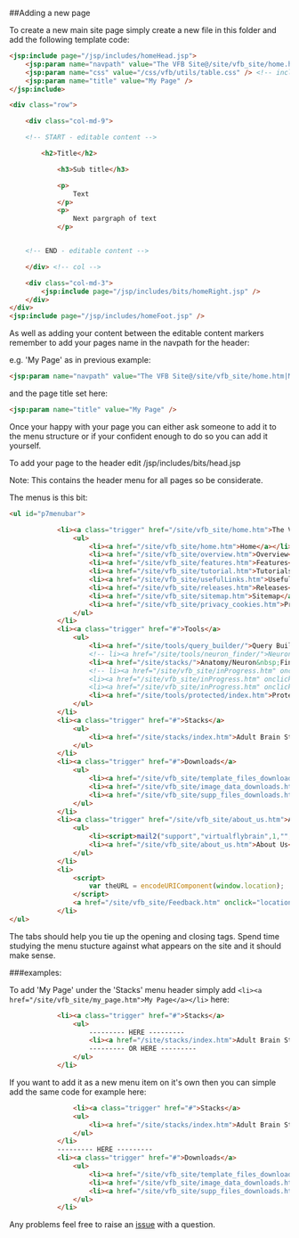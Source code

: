 ##Adding a new page

To create a new main site page simply create a new file in this folder and add the following template code:

```html
<jsp:include page="/jsp/includes/homeHead.jsp">
	<jsp:param name="navpath" value="The VFB Site@/site/vfb_site/home.htm|My Page@" />
	<jsp:param name="css" value="/css/vfb/utils/table.css" /> <!-- include all required css files -->
	<jsp:param name="title" value="My Page" />
</jsp:include>

<div class="row">

	<div class="col-md-9">

	<!-- START - editable content -->

		<h2>Title</h2>

			<h3>Sub title</h3>

			<p>
				Text
			</p>
			<p>
				Next pargraph of text
			</p>


	<!-- END - editable content -->

	</div> <!-- col -->

	<div class="col-md-3">
		<jsp:include page="/jsp/includes/bits/homeRight.jsp" />
	</div>
</div>
<jsp:include page="/jsp/includes/homeFoot.jsp" />
```

As well as adding your content between the editable content markers remember to add your pages name in the navpath for the header:

e.g. 'My Page' as in previous example:
```html
<jsp:param name="navpath" value="The VFB Site@/site/vfb_site/home.htm|My Page@" />
```
and the page title set here:
```html
<jsp:param name="title" value="My Page" />
```

Once your happy with your page you can either ask someone to add it to the menu structure or if your confident enough to do so you can add it yourself.

To add your page to the header edit /jsp/includes/bits/head.jsp

Note: This contains the header menu for all pages so be considerate.


The menus is this bit:
```html
<ul id="p7menubar">

			<li><a class="trigger" href="/site/vfb_site/home.htm">The VFB Site</a>
				<ul>
					<li><a href="/site/vfb_site/home.htm">Home</a></li>
					<li><a href="/site/vfb_site/overview.htm">Overview</a></li>
					<li><a href="/site/vfb_site/features.htm">Features</a></li>
					<li><a href="/site/vfb_site/tutorial.htm">Tutorials</a></li>
					<li><a href="/site/vfb_site/usefulLinks.htm">Useful Links</a></li>
					<li><a href="/site/vfb_site/releases.htm">Releases</a></li>
					<li><a href="/site/vfb_site/sitemap.htm">Sitemap</a></li>
					<li><a href="/site/vfb_site/privacy_cookies.htm">Privacy and Cookies</a></li>
				</ul>
			</li>
			<li><a class="trigger" href="#">Tools</a>
				<ul>
					<li><a href="/site/tools/query_builder/">Query Builder</a></li>
					<!-- li><a href="/site/tools/neuron_finder/">Neuron Finder</a></li-->
					<li><a href="/site/stacks/">Anatomy/Neuron&nbsp;Finder</a></li>
					<!-- li><a href="/site/vfb_site/inProgress.htm" onclick="alert('We are sorry. This feature development is in progress'); return false">Upload Your Stack</a></li>
					<li><a href="/site/vfb_site/inProgress.htm" onclick="alert('We are sorry. This feature development is in progress'); return false">Annotation Tool</a></li>
					<li><a href="/site/vfb_site/inProgress.htm" onclick="alert('We are sorry. This feature development is in progress'); return false">Software Downloads</a></li-->
					<li><a href="/site/tools/protected/index.htm">Protected Area</a></li>
				</ul>
			</li>
			<li><a class="trigger" href="#">Stacks</a>
				<ul>
					<li><a href="/site/stacks/index.htm">Adult Brain Stack</a></li>
				</ul>
			</li>
			<li><a class="trigger" href="#">Downloads</a>
				<ul>
					<li><a href="/site/vfb_site/template_files_downloads.htm">Template data</a></li>
					<li><a href="/site/vfb_site/image_data_downloads.htm">Image data</a></li>
					<li><a href="/site/vfb_site/supp_files_downloads.htm">Support files</a></li>
				</ul>
			</li>
			<li><a class="trigger" href="/site/vfb_site/about_us.htm">About Us</a>
				<ul>
					<li><script>mail2("support","virtualflybrain",1,"","Email us")</script></li>
					<li><a href="/site/vfb_site/about_us.htm">About Us</a></li>
				</ul>
			</li>
			<li>
				<script>
					var theURL = encodeURIComponent(window.location);
				</script>
				<a href="/site/vfb_site/Feedback.htm" onclick="location.href=this.href+'?url='+theURL;return false;">Feedback</a>
			</li>
</ul>
```

The tabs should help you tie up the opening and closing tags. Spend time studying the menu stucture against what appears on the site and it should make sense.

###examples:

To add 'My Page' under the 'Stacks' menu header simply add `<li><a href="/site/vfb_site/my_page.htm">My Page</a></li>` here:
```html
			<li><a class="trigger" href="#">Stacks</a>
				<ul>
				  	--------- HERE ---------
					<li><a href="/site/stacks/index.htm">Adult Brain Stack</a></li>
					--------- OR HERE ---------
				</ul>
			</li>
```

If you want to add it as a new menu item on it's own then you can simple add the same code for example here:
```html
      			<li><a class="trigger" href="#">Stacks</a>
				<ul>
					<li><a href="/site/stacks/index.htm">Adult Brain Stack</a></li>
				</ul>
			</li>
			--------- HERE ---------
			<li><a class="trigger" href="#">Downloads</a>
				<ul>
					<li><a href="/site/vfb_site/template_files_downloads.htm">Template data</a></li>
					<li><a href="/site/vfb_site/image_data_downloads.htm">Image data</a></li>
					<li><a href="/site/vfb_site/supp_files_downloads.htm">Support files</a></li>
				</ul>
			</li>
```

Any problems feel free to raise an <a href="https://github.com/VirtualFlyBrain/VFB/issues" target="_blank">issue</a> with a question.
